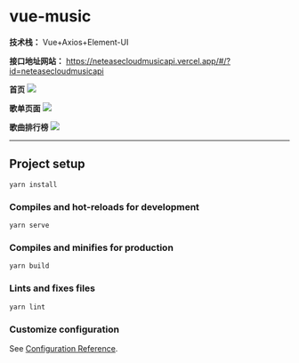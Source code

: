 # vue-music

**技术栈：** Vue+Axios+Element-UI

**接口地址网站：**  https://neteasecloudmusicapi.vercel.app/#/?id=neteasecloudmusicapi


**首页**
![](https://www.closedroom.cn/wp-content/uploads/2022/05/image-20220527223243165.png)

**歌单页面**
![](https://www.closedroom.cn/wp-content/uploads/2022/05/image-20220527223526761.png)

**歌曲排行榜**
![](https://www.closedroom.cn/wp-content/uploads/2022/05/image-20220527223825038.png)

****

## Project setup
```
yarn install
```

### Compiles and hot-reloads for development
```
yarn serve
```

### Compiles and minifies for production
```
yarn build
```

### Lints and fixes files
```
yarn lint
```

### Customize configuration
See [Configuration Reference](https://cli.vuejs.org/config/).
